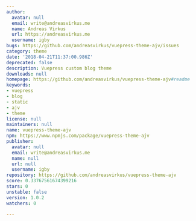 ```yaml
---
author:
  avatar: null
  email: write@andreasvirkus.me
  name: Andreas Virkus
  url: https://andreasvirkus.me
  username: igby
bugs: https://github.com/andreasvirkus/vuepress-theme-ajv/issues
category: theme
date: '2018-04-21T11:37:00.986Z'
deprecated: false
description: Vuepress custom blog theme
downloads: null
homepage: https://github.com/andreasvirkus/vuepress-theme-ajv#readme
keywords:
- vuepress
- blog
- static
- ajv
- theme
license: null
maintainers: null
name: vuepress-theme-ajv
npm: https://www.npmjs.com/package/vuepress-theme-ajv
publisher:
  avatar: null
  email: write@andreasvirkus.me
  name: null
  url: null
  username: igby
repository: https://github.com/andreasvirkus/vuepress-theme-ajv
score: 0.33767561674399216
stars: 0
unstable: false
version: 1.0.2
watchers: 0

---
```


